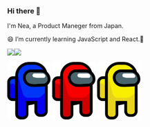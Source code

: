 ### Hi there 👋

I'm Nea, a Product Maneger from Japan.

:smile: I’m currently learning JavaScript and React.:seedling:

<a href="https://github.com/anuraghazra/github-readme-stats">
  <img align="left" src="https://github-readme-stats.vercel.app/api?username=kinokoTakenoko35&count_private=true&show_icons=true" />
</a>

<a href="https://github.com/anuraghazra/github-readme-stats">
  <img align="left" src="https://github-readme-stats.vercel.app/api/top-langs/?username=kinokoTakenoko35" />
</a>

<br>

<!-- images -->


<p align="left">
<img src="https://github.com/kinokoTakenoko35/kinokoTakenoko35/blob/main/images/Blue-among-us.png" width="100">
<img src="https://github.com/kinokoTakenoko35/kinokoTakenoko35/blob/main/images/Red-among-us.png" width="100">
<img src="https://github.com/kinokoTakenoko35/kinokoTakenoko35/blob/main/images/Yellow-among-us.png" width="100">
</p>


<!--
**kinokoTakenoko35/kinokoTakenoko35** is a ✨ _special_ ✨ repository because its `README.md` (this file) appears on your GitHub profile.

Here are some ideas to get you started:

- 🔭 I’m currently working on ...
- 🌱 I’m currently learning ...
- 👯 I’m looking to collaborate on ...
- 🤔 I’m looking for help with ...
- 💬 Ask me about ...
- 📫 How to reach me: ...
- 😄 Pronouns: ...
- ⚡ Fun fact: ...
-->
